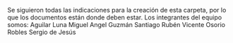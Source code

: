 Se siguieron todas las indicaciones para la creación de esta carpeta, por lo que los documentos están donde deben estar.
Los integrantes del equipo somos:
Aguilar Luna Miguel Angel
Guzmán Santiago Rubén Vicente
Osorio Robles Sergio de Jesús
